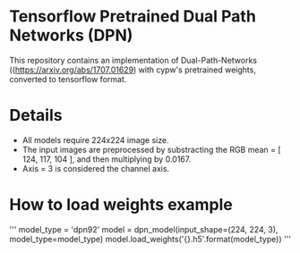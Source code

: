 # Tensorflow Pretrained Dual Path Networks (DPN)

This repository contains an implementation of Dual-Path-Networks ((https://arxiv.org/abs/1707.01629) with cypw's pretrained weights, converted to tensorflow format.

# Details

* All models require 224x224 image size. 
* The input images are preprocessed by substracting the RGB mean = [ 124, 117, 104 ], and then multiplying by 0.0167.
* Axis = 3 is considered the channel axis.

# How to load weights example

'''
model_type = 'dpn92'
model = dpn_model(input_shape=(224, 224, 3), model_type=model_type)
model.load_weights('{}.h5'.format(model_type))
'''

